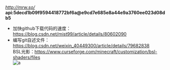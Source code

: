 *http://mrw.so/*  
**api:5decd1b09f9594418772bf6a@e9cd7e685e8a44e9a3760ee023d08db5**  
* 加快github下载代码的速度：https://blog.csdn.net/mist99/article/details/80602090  
* 编写git自述文件：https://blog.csdn.net/weixin_40449300/article/details/79682838  
BSL光影：https://www.curseforge.com/minecraft/customization/bsl-shaders/files  
![a](https://github.com/LukasHe0908/Lukas/blob/master/logo/README-1.png)  
